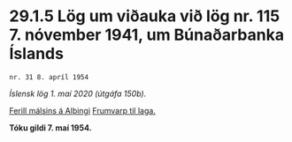 # 29.1.5 Lög um viðauka við lög nr. 115 7. nóvember 1941, um Búnaðarbanka Íslands

`nr. 31 8. apríl 1954`

_Íslensk lög 1. maí 2020 (útgáfa 150b)._

[Ferill málsins á Alþingi](https://www.althingi.is/thingstorf/thingmalalistar-eftir-thingum/ferill/?ltg=73&mnr=119)
[Frumvarp til laga.](https://www.althingi.is/altext/73/s/pdf/0256.pdf)

**Tóku gildi 7. maí 1954.**

